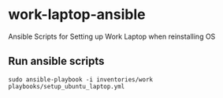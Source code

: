 # work-laptop-ansible
Ansible Scripts for Setting up Work Laptop when reinstalling OS

## Run ansible scripts

`sudo ansible-playbook -i inventories/work playbooks/setup_ubuntu_laptop.yml`
